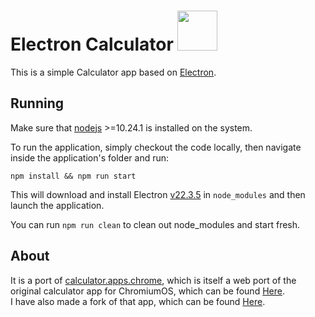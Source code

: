 # Electron Calculator <img src="https://raw.githubusercontent.com/Alex313031/electron-calculator-app/master/logo.png" width="64">

This is a simple Calculator app based on [Electron](https://www.electronjs.org/).

## Running

Make sure that [nodejs](https://nodejs.org/en/download/releases) >=10.24.1 is installed on the system.

To run the application, simply checkout the code locally, then navigate inside the application's folder and run:

<code>npm install && npm run start</code>

This will download and install Electron [v22.3.5](https://releases.electronjs.org/releases/stable?version=22) in `node_modules` and then launch the application.

You can run
<code>npm run clean</code>
to clean out node_modules and start fresh.

## About

It is a port of [calculator.apps.chrome](https://calculator.apps.chrome), which is itself a web port of the original calculator app for ChromiumOS, which can be found [Here](https://chrome.google.com/webstore/detail/calculator/joodangkbfjnajiiifokapkpmhfnpleo). \
I have also made a fork of that app, which can be found [Here](https://github.com/Alex313031/CrOS-Calc).
